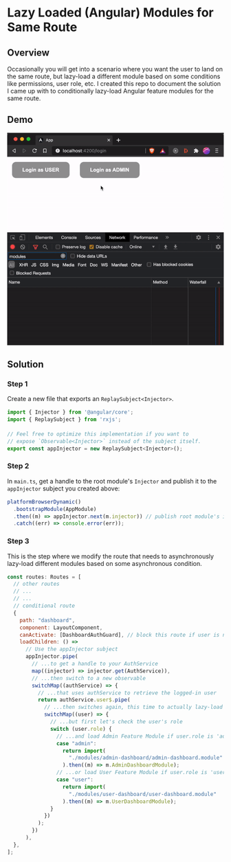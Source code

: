 # Lazy Loaded (Angular) Modules for Same Route

## Overview

Occasionally you will get into a scenario where you want the user to land on the same route, but lazy-load a different module based on some conditions like permissions, user role, etc. I created this repo to document the solution I came up with to conditionally lazy-load Angular feature modules for the same route.

## Demo

![Preview](Preview.gif)

## Solution

### Step 1

Create a new file that exports an `ReplaySubject<Injector>`.

```javascript
import { Injector } from '@angular/core';
import { ReplaySubject } from 'rxjs';

// Feel free to optimize this implementation if you want to
// expose `Observable<Injector>` instead of the subject itself.
export const appInjector = new ReplaySubject<Injector>();
```

### Step 2

In `main.ts`, get a handle to the root module's `Injector` and publish it to the `appInjector` subject you created above:

```javascript
platformBrowserDynamic()
  .bootstrapModule(AppModule)
  .then((m) => appInjector.next(m.injector)) // publish root module's injector
  .catch((err) => console.error(err));
```

### Step 3

This is the step where we modify the route that needs to asynchronously lazy-load different modules based on some asynchronous condition.

```javascript
const routes: Routes = [
  // other routes
  // ...
  // ...
  // conditional route
  {
    path: "dashboard",
    component: LayoutComponent,
    canActivate: [DashboardAuthGuard], // block this route if user is not logged-in
    loadChildren: () =>
      // Use the appInjector subject
      appInjector.pipe(
        // ...to get a handle to your AuthService
        map((injector) => injector.get(AuthService)),
        // ...then switch to a new observable
        switchMap((authService) => {
          // ...that uses authService to retrieve the logged-in user
          return authService.user$.pipe(
            // ...then switches again, this time to actually lazy-load a feature module
            switchMap((user) => {
              // ...but first let's check the user's role
              switch (user.role) {
                // ...and load Admin Feature Module if user.role is 'admin'
                case "admin":
                  return import(
                    "./modules/admin-dashboard/admin-dashboard.module"
                  ).then((m) => m.AdminDashboardModule);
                // ...or load User Feature Module if user.role is 'user'
                case "user":
                  return import(
                    "./modules/user-dashboard/user-dashboard.module"
                  ).then((m) => m.UserDashboardModule);
              }
            })
          );
        })
      ),
  },
];
```
